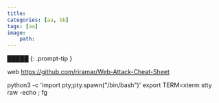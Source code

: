 ```yaml
---
title: 
categories: [aa, bb]
tags: [aa]
image:
    path: 
---
```


█████
{: .prompt-tip }

web 
https://github.com/riramar/Web-Attack-Cheat-Sheet


python3 -c 'import pty;pty.spawn("/bin/bash")'
export TERM=xterm
stty raw -echo ; fg